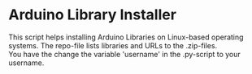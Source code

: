 Arduino Library Installer
=========================

This script helps installing Arduino Libraries on Linux-based operating systems. The repo-file lists libraries and URLs to the .zip-files.  
You have the change the variable 'username' in the .py-script to your username.
